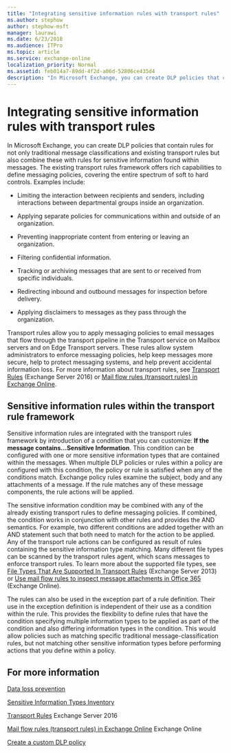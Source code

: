 ```yaml
---
title: "Integrating sensitive information rules with transport rules"
ms.author: stephow
author: stephow-msft
manager: laurawi
ms.date: 6/23/2018
ms.audience: ITPro
ms.topic: article
ms.service: exchange-online
localization_priority: Normal
ms.assetid: feb014a7-89dd-4f2d-a06d-52806ce435d4
description: "In Microsoft Exchange, you can create DLP policies that contain rules for not only traditional message classifications and existing transport rules but also combine these with rules for sensitive information found within messages. The existing transport rules framework offers rich capabilities to define messaging policies, covering the entire spectrum of soft to hard controls. Examples include:"
---
```


# Integrating sensitive information rules with transport rules

In Microsoft Exchange, you can create DLP policies that contain rules for not only traditional message classifications and existing transport rules but also combine these with rules for sensitive information found within messages. The existing transport rules framework offers rich capabilities to define messaging policies, covering the entire spectrum of soft to hard controls. Examples include:
  
- Limiting the interaction between recipients and senders, including interactions between departmental groups inside an organization.
    
- Applying separate policies for communications within and outside of an organization.
    
- Preventing inappropriate content from entering or leaving an organization.
    
- Filtering confidential information.
    
- Tracking or archiving messages that are sent to or received from specific individuals.
    
- Redirecting inbound and outbound messages for inspection before delivery.
    
- Applying disclaimers to messages as they pass through the organization.
    
Transport rules allow you to apply messaging policies to email messages that flow through the transport pipeline in the Transport service on Mailbox servers and on Edge Transport servers. These rules allow system administrators to enforce messaging policies, help keep messages more secure, help to protect messaging systems, and help prevent accidental information loss. For more information about transport rules, see [Transport Rules](http://technet.microsoft.com/library/c3d2031c-fb7b-4866-8ae1-32928d0138ef.aspx) (Exchange Server 2016) or [Mail flow rules (transport rules) in Exchange Online](../../security-and-compliance/mail-flow-rules/mail-flow-rules.md).
  
## Sensitive information rules within the transport rule framework

Sensitive information rules are integrated with the transport rules framework by introduction of a condition that you can customize: **If the message contains…Sensitive Information**. This condition can be configured with one or more sensitive information types that are contained within the messages. When multiple DLP policies or rules within a policy are configured with this condition, the policy or rule is satisfied when any of the conditions match. Exchange policy rules examine the subject, body and any attachments of a message. If the rule matches any of these message components, the rule actions will be applied.
  
The sensitive information condition may be combined with any of the already existing transport rules to define messaging policies. If combined, the condition works in conjunction with other rules and provides the AND semantics. For example, two different conditions are added together with an AND statement such that both need to match for the action to be applied. Any of the transport rule actions can be configured as result of rules containing the sensitive information type matching. Many different file types can be scanned by the transport rules agent, which scans messages to enforce transport rules. To learn more about the supported file types, see [File Types That Are Supported In Transport Rules](http://technet.microsoft.com/library/c0de687e-e33c-4e8a-b253-771494678795.aspx) (Exchange Server 2013) or [Use mail flow rules to inspect message attachments in Office 365](../../security-and-compliance/mail-flow-rules/inspect-message-attachments.md) (Exchange Online). 
  
The rules can also be used in the exception part of a rule definition. Their use in the exception definition is independent of their use as a condition within the rule. This provides the flexibility to define rules that have the condition specifying multiple information types to be applied as part of the condition and also differing information types in the condition. This would allow policies such as matching specific traditional message-classification rules, but not matching other sensitive information types before performing actions that you define within a policy.
  
## For more information

[Data loss prevention](data-loss-prevention.md)
  
[Sensitive Information Types Inventory](http://technet.microsoft.com/library/98b81f9c-87bb-4905-8e53-04621c3ae74d.aspx)
  
[Transport Rules](http://technet.microsoft.com/library/c3d2031c-fb7b-4866-8ae1-32928d0138ef.aspx) Exchange Server 2016 
  
[Mail flow rules (transport rules) in Exchange Online](../../security-and-compliance/mail-flow-rules/mail-flow-rules.md) Exchange Online 
  
[Create a custom DLP policy](create-custom-dlp-policy.md)
  

